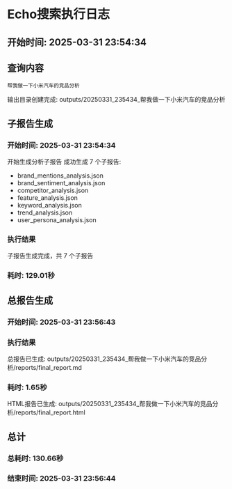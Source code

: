 # Echo搜索执行日志

## 开始时间: 2025-03-31 23:54:34


## 查询内容
```
帮我做一下小米汽车的竞品分析
```

输出目录创建完成: outputs/20250331_235434_帮我做一下小米汽车的竞品分析

## 子报告生成
### 开始时间: 2025-03-31 23:54:34

开始生成分析子报告
成功生成 7 个子报告:
- brand_mentions_analysis.json
- brand_sentiment_analysis.json
- competitor_analysis.json
- feature_analysis.json
- keyword_analysis.json
- trend_analysis.json
- user_persona_analysis.json
### 执行结果
子报告生成完成，共 7 个子报告

### 耗时: 129.01秒


## 总报告生成
### 开始时间: 2025-03-31 23:56:43

### 执行结果
总报告已生成: outputs/20250331_235434_帮我做一下小米汽车的竞品分析/reports/final_report.md

### 耗时: 1.65秒

HTML报告已生成: outputs/20250331_235434_帮我做一下小米汽车的竞品分析/reports/final_report.html

## 总计
### 总耗时: 130.66秒

### 结束时间: 2025-03-31 23:56:44
